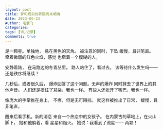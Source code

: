 ```yaml
---
layout: post
title: 梦和现实的界限尚未明确
date: 2023-06-23
Author: 毛掌飞
categories: 
tags: [诗,记录]
comments: true
---
```


是一颗星。单独地，
悬在黑色的天角。
被注意的同时，下坠
缓慢，且非笔直。
牵着微弱的红色火焰，感觉
也牵着一个模糊的人。

安静着陆，
在马路边的冬青丛里。
路人站住了，看过去。
该等待什么发生吗——
还是秩序将继续？

几秒后，或者很久后，
爆炸回答了这个问题。无声的爆炸
同时抹去了世界上的其他声音。
人们还是捂住了耳朵，我也一样。
有些人还张开了嘴巴，我也一样。

像庞大的手掌推在身上，
不疼，但是无可阻挡。
就这样被推出了日常，
缓慢，且非笔直。

醒来后看手机。新的消息
来自一个热恋中的女孩子。
在内蒙古的草地上，在火山脚下，
她和他躺着，看
星星和烟火。
她说：我看到了流星——
两颗！